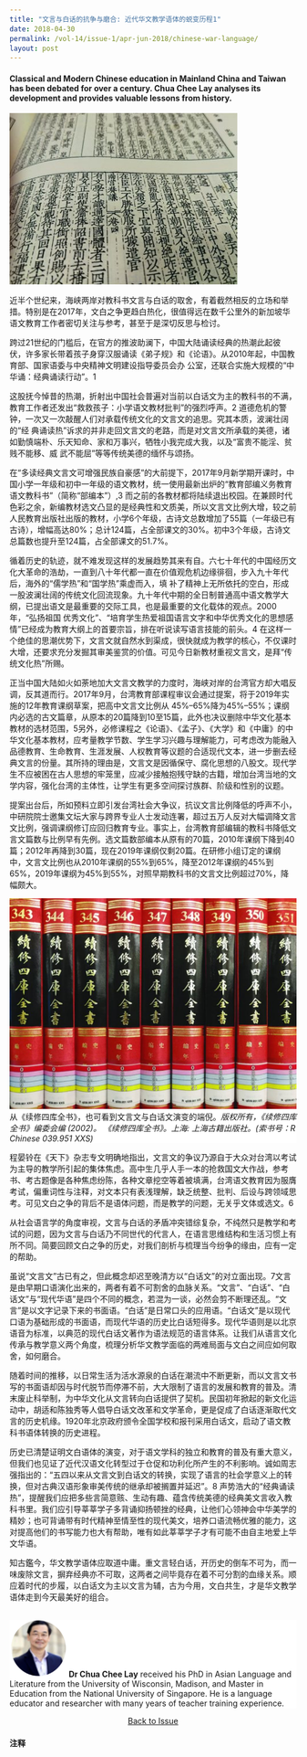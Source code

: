 ```yaml
---
title: "文言与白话的抗争与磨合: 近代华文教学语体的蜕变历程1"
date: 2018-04-30
permalink: /vol-14/issue-1/apr-jun-2018/chinese-war-language/
layout: post
---
```

#### Classical and Modern Chinese education in Mainland China and Taiwan has been debated for over a century. **Chua Chee Lay** analyses its development and provides valuable lessons from history.

<img src="/images/Vol-14-issue-1/chinese/Chinese1.jpg">
<div style="background-color: white;"></i></div>

近半个世纪来，海峡两岸对教科书文言与白话的取舍，有着截然相反的立场和举措。特别是在2017年，文白之争更趋白热化，很值得远在数千公里外的新加坡华语文教育工作者密切关注与参考，甚至于是深切反思与检讨。

跨过21世纪的门槛后，在官方的推波助澜下，中国大陆诵读经典的热潮此起彼伏，许多家长带着孩子身穿汉服诵读《弟子规》和《论语》。从2010年起，中国教育部、国家语委与中央精神文明建设指导委员会办
公室，还联合实施大规模的“中华诵：经典诵读行动”。1

这股抚今悼昔的热潮，折射出中国社会普遍对当前以白话文为主的教科书的不满，教育工作者还发出“救救孩子：小学语文教材批判”的强烈呼声。2 道德危机的警钟，一次又一次敲醒人们对承载传统文化的文言文的追思。究其本质，波澜壮阔的“经 典诵读热”诉求的并非走回文言文的老路，而是对文言文所承载的美德，诸如勤慎端朴、乐天知命、家和万事兴，牺牲小我完成大我，以及“富贵不能淫、贫贱不能移、威
武不能屈”等等传统美德的缅怀与颂扬。

在“多读经典文言文可增强民族自豪感”的大前提下，2017年9月新学期开课时，中国小学一年级和初中一年级的语文教材，统一使用最新出炉的“教育部编义务教育语文教科书”（简称“部编本”）,3 而之前的各教材都将陆续退出校园。在兼顾时代色彩之余，新编教材选文凸显的是经典性和文质美，所以文言文比例大增，较之前人民教育出版社出版的教材，小学6个年级，古诗文总数增加了55篇（一年级已有古诗），增幅高达80%；总计124篇，占全部课文的30%。初中3个年级，古诗文总篇数也提升至124篇，占全部课文的51.7%。

循着历史的轨迹，就不难发现这样的发展趋势其来有自。六七十年代的中国经历文化大革命的浩劫，一直到八十年代都一直在价值观危机边缘徘徊，步入九十年代后，海外的“儒学热”和“国学热”乘虚而入，填
补了精神上无所依托的空白，形成一股波澜壮阔的传统文化回流现象。九十年代中期的全日制普通高中语文教学大纲，已提出语文是最重要的交际工具，也是最重要的文化载体的观点。2000年，“弘扬祖国
优秀文化”、“培育学生热爱祖国语言文字和中华优秀文化的思想感情”已经成为教育大纲上的首要宗旨，排在听说读写语言技能的前头。4 在这样一个绝佳的思潮优势下，文言文就自然水到渠成，很快就成为教学的核心，不仅课时大增，还要求充分发掘其审美鉴赏的价值。可见今日新教材重视文言文，是拜“传统文化热”所赐。

正当中国大陆如火如荼地加大文言文教学的力度时，海峡对岸的台湾官方却大唱反调，反其道而行。2017年9月，台湾教育部课程审议会通过提案，将于2019年实施的12年教育课纲草案，把高中文言文比例从
45%–65%降为45%–55%；课纲内必选的古文篇章，从原本的20篇降到10至15篇，此外也决议删除中华文化基本教材的选材范围，5另外，必修课程之《论语》、《孟子》、《大学》和《中庸》的中华文化基本教材，应考量教学节数、学生学习兴趣与理解能力，可考虑改为能融入品德教育、生命教育、生涯发展、人权教育等议题的合适现代文本，进一步删去经典文言的份量。其所持的理由是，文言文是因循保守、腐化思想的八股文。现代学生不应被困在古人思想的牢笼里，应减少接触抱残守缺的古籍，增加台湾当地的文学内容，强化台湾的主体性，让学生有更多空间探讨族群、阶级和性别的议题。

提案出台后，所如预料立即引发台湾社会大争议，抗议文言比例降低的呼声不小，中研院院士邀集文坛大家与跨界专业人士发动连署，超过五万人反对大幅调降文言文比例，强调课纲修订应回归教育专业。事实上，台湾教育部编辑的教科书降低文言文篇数与比例早有先例。选文篇数部编本从原有的70篇，2010年课纲下降到40篇；2012年再降到30篇，现在2019年课纲仅剩20篇。在研修小组订定的课纲中，文言文比例也从2010年课纲的55%到65%，降至2012年课纲的45%到65%，2019年课纲为45%到55%，对照早期教科书的文言文比例超过70%，降幅颇大。

<img src="/images/Vol-14-issue-1/chinese/Chinese2.JPG">
<div style="background-color: white;">从《续修四库全书》，也可看到文言文与白话文演变的端倪。<i>版权所有，《续修四库全书》编委会编 (2002)。
《续修四库全书》。上海: 上海古籍出版社。(索书号：R Chinese 039.951 XXS)</i></div>

程晏铃在《天下》杂志专文明确地指出，文言文的争议乃源自于大众对台湾以考试为主导的教学所引起的集体焦虑。高中生几乎人手一本的抢救国文大作战，参考书、考古题像是各种焦虑纷陈，各种文章挖空等着被填满，台湾语文教育因为服膺考试，偏重词性与注释，对文本只有表浅理解，缺乏统整、批判、后设与跨领域思考。可见文白之争的背后不是语体问题，而是教学的问题，无关乎文体或选文。6

从社会语言学的角度审视，文言与白话的矛盾冲突错综复杂，不纯然只是教学和考试的问题，因为文言与白话乃不同世代的代言人，在语言思维结构和生活习惯上有所不同。简要回顾文白之争的历史，对我们剖析与梳理当今纷争的缘由，应有一定的帮助。

虽说“文言文”古已有之，但此概念却迟至晚清方以“白话文”的对立面出现。7文言是由早期口语演化出来的，两者有着不可割舍的血脉关系。“文言”、“白话”、“白话文”与“现代华语”是四个不同的概念，若混为一谈，必然会剪不断理还乱。“文言”是以文字记录下来的书面语。“白话”是日常口头的应用语。“白话文”是以现代口语为基础形成的书面语，而现代华语的历史比白话短得多。现代华语则是以北京语音为标准，以典范的现代白话文著作为语法规范的语言体系。让我们从语言文化传承与教学意义两个角度，梳理分析华文教学面临的两难局面与文白之间应如何取舍，如何磨合。

随着时间的推移，以日常生活为活水源泉的白话在潮流中不断更新，而以文言文书写的书面语却因与时代脱节而停滞不前，大大限制了语言的发展和教育的普及。清末废止科举制，为中华文化从文言转向白话提供了契机。民国初年掀起的新文化运动中，胡适和陈独秀等人倡导白话文改革和文学革命，更是促成了白话逐渐取代文言的历史机缘。1920年北京政府颁令全国学校和报刊采用白话文，启动了语文教科书语体转换的历史进程。

历史已清楚证明文白语体的演变，对于语文学科的独立和教育的普及有重大意义，但我们也见证了近代汉语文化转型过于仓促和功利化所产生的不利影响。诚如周志强指出的：“五四以来从文言文到白话文的转换，实现了语言的社会学意义上的转换，但对古典汉语形象审美传统的继承却被搁置并延迟”。8 声势浩大的“经典诵读热”，提醒我们应把多些言简意赅、生动有趣、蕴含传统美德的经典美文言收入教科书里。我们应引导莘莘学子多背诵抑扬顿挫的经典，让他们心领神会中华美学的精妙；也可背诵带有时代精神至情至性的现代美文，培养口语流畅优雅的能力，这对提高他们的书写能力也大有帮助，唯有如此莘莘学子才有可能不由自主地爱上华文华语。

知古鑑今，华文教学语体应取道中庸。重文言轻白话，开历史的倒车不可为，而一味废除文言，摒弃经典亦不可取，这两者之间毕竟存在着不可分割的血缘关系。顺应着时代的步履，以白话文为主以文言为辅，古为今用，文白共生，才是华文教学语体走到今天最美好的组合。

<br>
<div style="background-color: white;">
<img src="/images/Vol-14-issue-1/chinese/Chinese3.JPG" style="width: 100px; height: 100px;">
<b>Dr Chua Chee Lay</b> received his PhD in Asian Language and Literature from the University of Wisconsin, Madison, and Master in Education from the National University of Singapore. He is a language educator and researcher with many years of teacher training experience.
</div>

<a href="https://biblioasia.nlb.gov.sg/vol-14/issue-1/apr-jun-2018/"><center>Back to Issue</center></a>

#### **注释**
[^1]:[中国教育部网站](http://www.moe.gov.cn/jyb_xxgk/xxgk_jyta/jyta_yys/201611/t20161117_289194.html)  
[^2]:郭初阳、蔡朝阳和吕栋(2010)。《救救孩子：小学语文教材批判》。中国：长江文艺出版社。
[^3]:《新编语文教材9月1日起全国投入使用古诗文数量增加》。摘录自[中国教育部网站](http://www.moe.gov.cn/jyb_xwfb/xw_fbh/moe_2069/xwfbh_2017n/xwfb_20170828/mtbd_20170828/201708/t20170830_312738.html)。
[^4]:陈子丰“从教材大幅增加文言文，谈中国语文教育的百年历史”。摘录自《[界面](http://www.jiemian.com/article/1545417.html)》。 
[^5]:摘录自《[联合早报](http://www.zaobao.com.sg/realtime/china/story20170911-794322)》
[^6]:程晏铃“文言文比例回歸專業，國文怎麼教才是重點”。摘录自《[天下](https://www.cw.com.tw/article/article.action?id=5084897)》杂志(2017年9月11日)。 
[^7]:张中行(2007)《文言与白话》。中国：中华书局。
[^8]:周志强，“一个伟大传统的失落与重建——从汉语形象角度看白话文改革”。摘录自[周志强专栏](http://www.aisixiang.com/data/21630.html)。